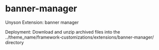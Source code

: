 # banner-manager

Unyson Extension: banner manager

Deployment:
Download and unzip archived files into the ../theme_name/framework-customizations/extensions/banner-manager/ directory


